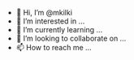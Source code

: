 - 👋 Hi, I’m @mkilki
- 👀 I’m interested in ...
- 🌱 I’m currently learning ...
- 💞️ I’m looking to collaborate on ...
- 📫 How to reach me ...

<!---
mkilki/mkilki is a ✨ special ✨ repository because its `README.md` (this file) appears on your GitHub profile.
You can click the Preview link to take a look at your changes.
--->
